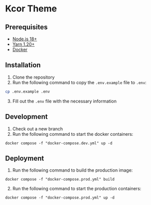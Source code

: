 # Kcor Theme

## Prerequisites

- [Node.js 18+](https://nodejs.org/en/)
- [Yarn 1.20+](https://yarnpkg.com/)
- [Docker](https://www.docker.com/)

## Installation

1. Clone the repository
2. Run the following command to copy the `.env.example` file to `.env`:

```bash
cp .env.example .env
```

3. Fill out the `.env` file with the necessary information


## Development

1. Check out a new branch
2. Run the following command to start the docker containers:

```
docker compose -f "docker-compose.dev.yml" up -d
```

## Deployment

1. Run the following command to build the production image:

```
docker compose -f "docker-compose.prod.yml" build
```

2. Run the following command to start the production containers:

```
docker compose -f "docker-compose.prod.yml" up -d
```